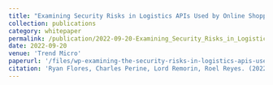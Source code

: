 ```yaml
---
title: "Examining Security Risks in Logistics APIs Used by Online Shopping Platforms"
collection: publications
category: whitepaper
permalink: /publication/2022-09-20-Examining_Security_Risks_in_Logistics_APIs_Used_by_Online_Shopping_Platforms
date: 2022-09-20
venue: 'Trend Micro'
paperurl: '/files/wp-examining-the-security-risks-in-logistics-apis-used-by-online-shopping-platforms'
citation: 'Ryan Flores, Charles Perine, Lord Remorin, Roel Reyes. (2022). &quot;Examining Security Risks in Logistics APIs Used by Online Shopping Platforms.&quot; <i>Trend Micro</i>.'
---
```


